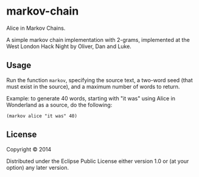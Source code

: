 # markov-chain

Alice in Markov Chains.

A simple markov chain implementation with 2-grams,
implemented at the West London Hack Night by Oliver, Dan and Luke.

## Usage

Run the function `markov`, specifying the source text, a two-word seed
(that must exist in the source), and a maximum number of words to return.

Example: to generate 40 words, starting with "it was" using Alice in Wonderland
as a source, do the following:

    (markov alice "it was" 40)



## License

Copyright © 2014

Distributed under the Eclipse Public License either version 1.0 or (at
your option) any later version.
